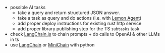- possible AI tasks
  - take a query and return structured JSON answer.
  - take a task as query and do actions (i.e. with [Lemon Agent](https://github.com/felixbrock/lemon-agent))
  - add proper deploy instructions for existing rust http service
  - add proper library publishing step for the TS `subtasks` task
- check [LangChain.js](https://github.com/hwchase17/langchainjs) to chain prompts + do calls to OpenAI & other LLMs in ts
- use [LangChain](https://github.com/hwchase17/langchain) or [MiniChain](https://github.com/srush/MiniChain) with python
